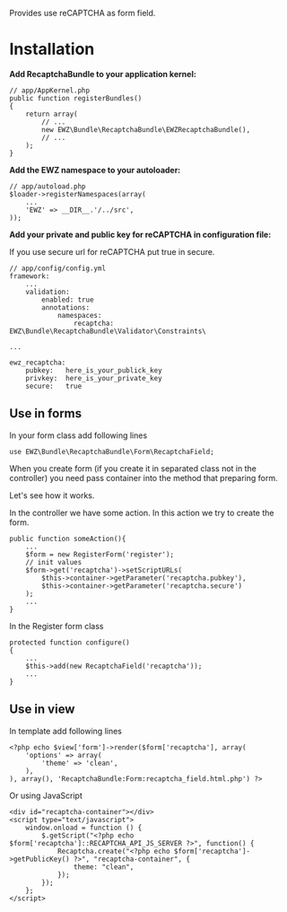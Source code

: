 Provides use reCAPTCHA as form field.

Installation
============

**Add RecaptchaBundle to your application kernel:**

    // app/AppKernel.php
    public function registerBundles()
    {
        return array(
            // ...
            new EWZ\Bundle\RecaptchaBundle\EWZRecaptchaBundle(),
            // ...
        );
    }

**Add the EWZ namespace to your autoloader:**

    // app/autoload.php
    $loader->registerNamespaces(array(
        ...
        'EWZ' => __DIR__.'/../src',
    ));

**Add your private and public key for reCAPTCHA in configuration file:**

If you use secure url for reCAPTCHA put true in secure.

    // app/config/config.yml
    framework:
        ...
        validation:
            enabled: true
            annotations:
                namespaces:
                    recaptcha: EWZ\Bundle\RecaptchaBundle\Validator\Constraints\

    ...

    ewz_recaptcha:
        pubkey:   here_is_your_publick_key
        privkey:  here_is_your_private_key
        secure:   true
    

Use in forms
------------

In your form class add following lines

    use EWZ\Bundle\RecaptchaBundle\Form\RecaptchaField;

When you create form (if you create it in separated class not in the controller) 
you need pass container into the method that preparing form.

Let's see how it works.

In the controller we have some action. In this action we try to create the form. 

    public function someAction(){
        ...
        $form = new RegisterForm('register');
        // init values
        $form->get('recaptcha')->setScriptURLs(
            $this->container->getParameter('recaptcha.pubkey'),
            $this->container->getParameter('recaptcha.secure')
        );
        ...
    }

In the Register form class

    protected function configure()
    {
        ...
        $this->add(new RecaptchaField('recaptcha'));
        ...
    }

Use in view
-----------

In template add following lines

    <?php echo $view['form']->render($form['recaptcha'], array(
        'options' => array(
            'theme' => 'clean',
        ),
    ), array(), 'RecaptchaBundle:Form:recaptcha_field.html.php') ?>

Or using JavaScript

    <div id="recaptcha-container"></div>
    <script type="text/javascript">
        window.onload = function () {
            $.getScript("<?php echo $form['recaptcha']::RECAPTCHA_API_JS_SERVER ?>", function() {
                Recaptcha.create("<?php echo $form['recaptcha']->getPublicKey() ?>", "recaptcha-container", {
                    theme: "clean",
                });
            });
        };
    </script>
